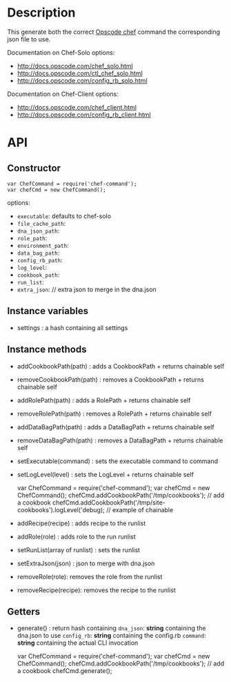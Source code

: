 # Description

This generate both the correct [Opscode chef](http://opscode.com/chef) command the corresponding json file to use.

Documentation on Chef-Solo options:
- <http://docs.opscode.com/chef_solo.html>
- <http://docs.opscode.com/ctl_chef_solo.html>
- <http://docs.opscode.com/config_rb_solo.html>

Documentation on Chef-Client options:
- <http://docs.opscode.com/chef_client.html>
- <http://docs.opscode.com/config_rb_client.html>

# API
## Constructor

    var ChefCommand = require('chef-command');
    var chefCmd = new ChefCommand();

options:
- `executable`: defaults to chef-solo
- `file_cache_path`:
- `dna_json_path`:
- `role_path`:
- `environment_path`:
- `data_bag_path`:
- `config_rb_path`:
- `log_level`:
- `cookbook_path`:
- `run_list`:
- `extra_json`: // extra json to merge in the dna.json

## Instance variables

- settings : a hash containing all settings

## Instance methods
- addCookbookPath(path) : adds a CookbookPath +  returns chainable self
- removeCookbookPath(path) : removes a CookbookPath + returns chainable self
- addRolePath(path) : adds a RolePath +  returns chainable self
- removeRolePath(path) : removes a RolePath + returns chainable self
- addDataBagPath(path) : adds a DataBagPath +  returns chainable self
- removeDataBagPath(path) : removes a DataBagPath + returns chainable self
- setExecutable(command) : sets the executable command to command
- setLogLevel(level) : sets the LogLevel + returns chainable self

    var ChefCommand = require('chef-command');
    var chefCmd = new ChefCommand();
    chefCmd.addCookbookPath('/tmp/cookbooks'); // add a cookbook
    chefCmd.addCookbookPath('/tmp/site-cookbooks').logLevel('debug); // example of chainable

- addRecipe(recipe) : adds recipe to the runlist
- addRole(role) : adds role to the run runlist
- setRunList(array of runlist) : sets the runlist
- setExtraJson(json) : json to merge with dna.json
- removeRole(role): removes the role from the runlist
- removeRecipe(recipe): removes the recipe to the runlist

## Getters
- generate() : return hash containing 
  `dna_json`: **string** containing the dna.json to use
  `config_rb`: **string** containing the config.rb
  `command`: **string** containing the actual CLI invocation

    var ChefCommand = require('chef-command');
    var chefCmd = new ChefCommand();
    chefCmd.addCookbookPath('/tmp/cookbooks'); // add a cookbook
    chefCmd.generate();
